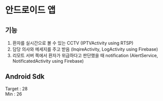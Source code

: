 # 안드로이드 앱

## 기능
1. 환자를 실시간으로 볼 수 있는 CCTV (IPTVActivity using RTSP)
2. 담당 의사와 메세지를 주고 받음 (InqireActivity, LogActivity using Firebase)
3. 리모트 서버 쪽에서 환자가 위급하다고 판단했을 때 notification (AlertService, NotificatedActivity using Firebase)

## Android Sdk 
Target : 28  
Min : 26
